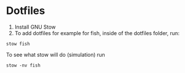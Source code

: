 # Dotfiles 

1. Install GNU Stow
2. To add dotfiles for example for fish, inside of the dotfiles folder, run: 
```
stow fish
```
To see what stow will do (simulation) run
```
stow -nv fish
```
